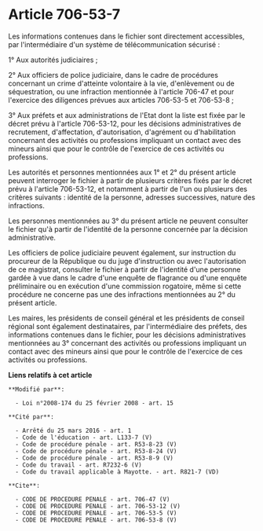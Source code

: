 # Article 706-53-7

Les informations contenues dans le fichier sont directement accessibles, par l'intermédiaire d'un système de
télécommunication sécurisé : 

1° Aux autorités judiciaires ; 

2° Aux officiers de police judiciaire, dans le cadre de procédures concernant un crime d'atteinte volontaire à la vie,
d'enlèvement ou de séquestration, ou une infraction mentionnée à l'article 706-47 et pour l'exercice des diligences prévues
aux articles 706-53-5 et 706-53-8 ; 

3° Aux préfets et aux administrations de l'Etat dont la liste est fixée par le décret prévu à l'article 706-53-12, pour les
décisions administratives de recrutement, d'affectation, d'autorisation, d'agrément ou d'habilitation concernant des
activités ou professions impliquant un contact avec des mineurs ainsi que pour le contrôle de l'exercice de ces activités ou
professions. 

Les autorités et personnes mentionnées aux 1° et 2° du présent article peuvent interroger le fichier à partir de plusieurs
critères fixés par le décret prévu à l'article 706-53-12, et notamment à partir de l'un ou plusieurs des critères suivants :
identité de la personne, adresses successives, nature des infractions. 

Les personnes mentionnées au 3° du présent article ne peuvent consulter le fichier qu'à partir de l'identité de la personne
concernée par la décision administrative. 

Les officiers de police judiciaire peuvent également, sur instruction du procureur de la République ou du juge d'instruction
ou avec l'autorisation de ce magistrat, consulter le fichier à partir de l'identité d'une personne gardée à vue dans le cadre
d'une enquête de flagrance ou d'une enquête préliminaire ou en exécution d'une commission rogatoire, même si cette procédure
ne concerne pas une des infractions mentionnées au 2° du présent article. 

Les maires, les présidents de conseil général et les présidents de conseil régional sont également destinataires, par
l'intermédiaire des préfets, des informations contenues dans le fichier, pour les décisions administratives mentionnées au 3°
concernant des activités ou professions impliquant un contact avec des mineurs ainsi que pour le contrôle de l'exercice de
ces activités ou professions.

**Liens relatifs à cet article**

	**Modifié par**:

	  - Loi n°2008-174 du 25 février 2008 - art. 15

	**Cité par**:

	  - Arrêté du 25 mars 2016 - art. 1
	  - Code de l'éducation - art. L133-7 (V)
	  - Code de procédure pénale - art. R53-8-23 (V)
	  - Code de procédure pénale - art. R53-8-24 (V)
	  - Code de procédure pénale - art. R53-8-9 (V)
	  - Code du travail - art. R7232-6 (V)
	  - Code du travail applicable à Mayotte. - art. R821-7 (VD)

	**Cite**:

	  - CODE DE PROCEDURE PENALE - art. 706-47 (V)
	  - CODE DE PROCEDURE PENALE - art. 706-53-12 (V)
	  - CODE DE PROCEDURE PENALE - art. 706-53-5 (V)
	  - CODE DE PROCEDURE PENALE - art. 706-53-8 (V)
